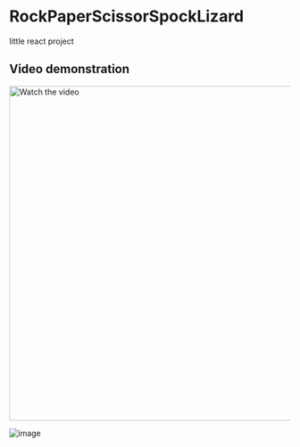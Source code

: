 # RockPaperScissorSpockLizard

little react project

## Video demonstration

<a href="https://youtu.be/MqJnqr-K83E" target="_blank">
    <img src="https://youtu.be/MqJnqr-K83E/0.jpg" alt="Watch the video" width="600" />
</a>

![image](https://github.com/Looki-fr/RockPaperScissorSpockLizard/assets/74359642/12aee6c0-c90a-40e3-b59a-94d41c82faed)

